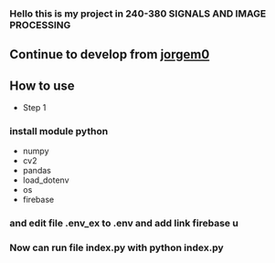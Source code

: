 ### Hello this is my project in 240-380	SIGNALS AND IMAGE PROCESSING
## Continue to develop from [jorgem0](https://github.com/jorgem0/traffic_counter)
## How to use
* Step 1
### install module python 
* numpy 
* cv2 
* pandas  
* load_dotenv 
* os 
* firebase 
### and edit file .env_ex to .env and add link firebase u
### Now can run file index.py with python index.py
